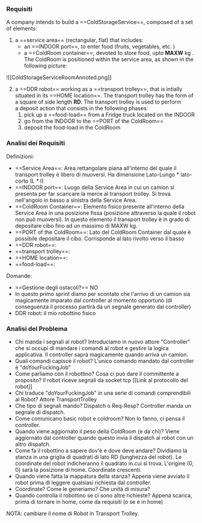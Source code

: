 ### Requisiti
A company intends to build a ==ColdStorageService==, composed of a set of elements:

1. a ==service area== (rectangular, flat) that includes:
    - an ==INDOOR port==, to enter food (fruits, vegetables, etc. )
    - a ==ColdRoom container==, devoted to store food, upto **MAXW** kg .
    The ColdRoom is positioned within the service area, as shown in the following picture:

![[ColdStorageServiceRoomAnnoted.png]]

2. a ==DDR robot== working as a ==transport trolley==, that is intially situated in its ==HOME location==. The transport trolley has the form of a square of side length **RD**.
    The transport trolley is used to perform a deposit action that consists in the following phases:
    1. pick up a ==food-load== from a Fridge truck located on the INDOOR
    2. go from the INDOOR to the ==PORT of the ColdRoom==
    3. deposit the food-load in the ColdRoom

### Analisi dei Requisiti
Definizioni:
- ==Service Area==: Area rettangolare piana all'interno del quale il transport trolley è libero di muoversi. Ha dimensione Lato-Lungo * lato-corto (L * l).
- ==INDOOR port==: Luogo della Service Area in cui un camion si presenta per far scaricare la merce al transport trolley. Si trova nell'angolo in basso a sinistra della Service Area.
- ==ColdRoom Container==: Elemento fisico presente all'interno della Service Area in una posizione fissa (posizione attraverso la quale il robot non può muoversi). In questo elemento il transport trolley è in grado di depositare cibo fino ad un massimo di MAXW kg.
- ==PORT of the ColdRoom==: Lato del ColdRoom Container dal quale è possibile depositare il cibo. Corrisponde al lato rivolto verso il basso 
- ==DDR robot==:
- ==transport trolley==:
- ==HOME location==:
- ==food-load==:


Domande:
- ==Gestione degli ostacoli?== NO
- In questo primo sprint diamo per scontato che l'arrivo di un camion sia magicamente imparato dal controller al momento opportuno (di conseguenza il processo partirà da un segnale generato dal controller)
- DDR robot: il mio robottino fisico

### Analisi del Problema
- Chi manda i segnali al robot?
	Introduciamo in nuovo attore "Controller" che si occupi di mandare i comandi al robot e gestire la logica applicativa. Il controller saprà magicamente quando arriva un camion.
- Quali comandi capisce il robot?
	L'unico comando mandato dal controller è "doYourFuckingJob"
- Come parliamo con il robottino? Cosa ci può dare il committente a proposito?
	Il robot riceve segnali da socket tcp [[Link al protocollo del robot]]
- Chi traduce "doYourFuckingJob" in una serie di comandi comprendibili al Robot?
	Attore TransportTrolley
- Che tipo di segnali mando? Dispatch o Req-Resp?
	Controller manda un segnale di dispatch.
- Come comunicano basic robot e coldroom?
	Non lo fanno, ci pensa il controller.
- Quando viene aggiornato il peso della ColdRoom (e da chi)?
	Viene aggiornato dal controller quando questo invia il dispatch al robot con un altro dispatch.
- Come fa il robottino a sapere dov'è e dove deve andare?
	Dividiamo la stanza in una griglia di quadrati di lato RD (lunghezza del robot). Le coordinate del robot indicheranno il quadrato in cui si trova. L'origine (0, 0) sarà la posizione di home. Coordinate crescenti.
- Quando viene fatta la mappatura della stanza?
	Appena viene avviato il robot prima di leggere qualsiasi richiesta dal controller.
- Coordinate? Come le generiamo? Che unità di misura?
- Quando controlla il robottino se ci sono altre richieste?
	Appena scarica, prima di tornare in home, come da requisiti (o se è in home)

NOTA: cambiare il nome di Robot in Transport Trolley.